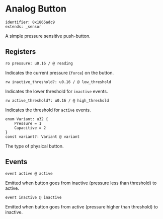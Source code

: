 # Analog Button

    identifier: 0x1865adc9
    extends: _sensor

A simple pressure sensitive push-button.

## Registers

    ro pressure: u0.16 / @ reading

Indicates the current pressure (``force``) on the button.

    rw inactive_threshold?: u0.16 / @ low_threshold
    
Indicates the lower threshold for ``inactive`` events.

    rw active_threshold?: u0.16 / @ high_threshold
    
Indicates the threshold for ``active`` events.

    enum Variant: u32 {
        Pressure = 1
        Capacitive = 2
    }
    const variant?: Variant @ variant

The type of physical button.

## Events

    event active @ active

Emitted when button goes from inactive (pressure less than threshold) to active.

    event inactive @ inactive

Emitted when button goes from active (pressure higher than threshold) to inactive.
